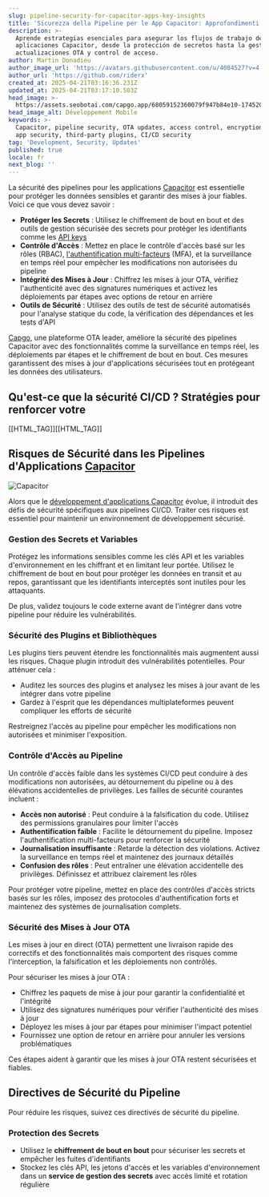```yaml
---
slug: pipeline-security-for-capacitor-apps-key-insights
title: 'Sicurezza della Pipeline per le App Capacitor: Approfondimenti Chiave'
description: >-
  Aprende estrategias esenciales para asegurar los flujos de trabajo de
  aplicaciones Capacitor, desde la protección de secretos hasta la gestión de
  actualizaciones OTA y control de acceso.
author: Martin Donadieu
author_image_url: 'https://avatars.githubusercontent.com/u/4084527?v=4'
author_url: 'https://github.com/riderx'
created_at: 2025-04-21T03:16:36.231Z
updated_at: 2025-04-21T03:17:10.503Z
head_image: >-
  https://assets.seobotai.com/capgo.app/68059152360079f947b84e10-1745205430503.jpg
head_image_alt: Développement Mobile
keywords: >-
  Capacitor, pipeline security, OTA updates, access control, encryption, mobile
  app security, third-party plugins, CI/CD security
tag: 'Development, Security, Updates'
published: true
locale: fr
next_blog: ''
---
```


La sécurité des pipelines pour les applications [Capacitor](https://capacitorjscom/) est essentielle pour protéger les données sensibles et garantir des mises à jour fiables. Voici ce que vous devez savoir :

-   **Protéger les Secrets** : Utilisez le chiffrement de bout en bout et des outils de gestion sécurisée des secrets pour protéger les identifiants comme les [API keys](https://capgoapp/docs/webapp/api-keys/)
-   **Contrôle d'Accès** : Mettez en place le contrôle d'accès basé sur les rôles (RBAC), [l'authentification multi-facteurs](https://capgoapp/docs/webapp/mfa/) (MFA), et la surveillance en temps réel pour empêcher les modifications non autorisées du pipeline
-   **Intégrité des Mises à Jour** : Chiffrez les mises à jour OTA, vérifiez l'authenticité avec des signatures numériques et activez les déploiements par étapes avec options de retour en arrière
-   **Outils de Sécurité** : Utilisez des outils de test de sécurité automatisés pour l'analyse statique du code, la vérification des dépendances et les tests d'API

[Capgo](https://capgoapp/), une plateforme OTA leader, améliore la sécurité des pipelines Capacitor avec des fonctionnalités comme la surveillance en temps réel, les déploiements par étapes et le chiffrement de bout en bout. Ces mesures garantissent des mises à jour d'applications sécurisées tout en protégeant les données des utilisateurs.

## Qu'est-ce que la sécurité CI/CD ? Stratégies pour renforcer votre

[[HTML_TAG]][[HTML_TAG]]

## Risques de Sécurité dans les Pipelines d'Applications [Capacitor](https://capacitorjscom/)

![Capacitor](https://assetsseobotaicom/capgoapp/68059152360079f947b84e10/7e137b9b90adb3934b29b03381f213c1jpg)

Alors que le [développement d'applications Capacitor](https://capgoapp/blog/capacitor-comprehensive-guide/) évolue, il introduit des défis de sécurité spécifiques aux pipelines CI/CD. Traiter ces risques est essentiel pour maintenir un environnement de développement sécurisé.

### Gestion des Secrets et Variables

Protégez les informations sensibles comme les clés API et les variables d'environnement en les chiffrant et en limitant leur portée. Utilisez le chiffrement de bout en bout pour protéger les données en transit et au repos, garantissant que les identifiants interceptés sont inutiles pour les attaquants.

De plus, validez toujours le code externe avant de l'intégrer dans votre pipeline pour réduire les vulnérabilités.

### Sécurité des Plugins et Bibliothèques

Les plugins tiers peuvent étendre les fonctionnalités mais augmentent aussi les risques. Chaque plugin introduit des vulnérabilités potentielles. Pour atténuer cela :

-   Auditez les sources des plugins et analysez les mises à jour avant de les intégrer dans votre pipeline
-   Gardez à l'esprit que les dépendances multiplateformes peuvent compliquer les efforts de sécurité

Restreignez l'accès au pipeline pour empêcher les modifications non autorisées et minimiser l'exposition.

### Contrôle d'Accès au Pipeline

Un contrôle d'accès faible dans les systèmes CI/CD peut conduire à des modifications non autorisées, au détournement du pipeline ou à des élévations accidentelles de privilèges. Les failles de sécurité courantes incluent :

-   **Accès non autorisé** : Peut conduire à la falsification du code. Utilisez des permissions granulaires pour limiter l'accès
-   **Authentification faible** : Facilite le détournement du pipeline. Imposez l'authentification multi-facteurs pour renforcer la sécurité
-   **Journalisation insuffisante** : Retarde la détection des violations. Activez la surveillance en temps réel et maintenez des journaux détaillés
-   **Confusion des rôles** : Peut entraîner une élévation accidentelle des privilèges. Définissez et attribuez clairement les rôles

Pour protéger votre pipeline, mettez en place des contrôles d'accès stricts basés sur les rôles, imposez des protocoles d'authentification forts et maintenez des systèmes de journalisation complets.

### Sécurité des Mises à Jour OTA

Les mises à jour en direct (OTA) permettent une livraison rapide des correctifs et des fonctionnalités mais comportent des risques comme l'interception, la falsification et les déploiements non contrôlés.

Pour sécuriser les mises à jour OTA :

-   Chiffrez les paquets de mise à jour pour garantir la confidentialité et l'intégrité
-   Utilisez des signatures numériques pour vérifier l'authenticité des mises à jour
-   Déployez les mises à jour par étapes pour minimiser l'impact potentiel
-   Fournissez une option de retour en arrière pour annuler les versions problématiques

Ces étapes aident à garantir que les mises à jour OTA restent sécurisées et fiables.

## Directives de Sécurité du Pipeline

Pour réduire les risques, suivez ces directives de sécurité du pipeline.

### Protection des Secrets

-   Utilisez le **chiffrement de bout en bout** pour sécuriser les secrets et empêcher les fuites d'identifiants
-   Stockez les clés API, les jetons d'accès et les variables d'environnement dans un **service de gestion des secrets** avec accès limité et rotation régulière